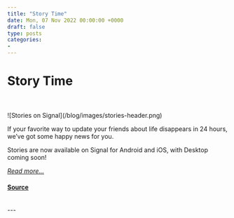 ```yaml
---
title: "Story Time"
date: Mon, 07 Nov 2022 00:00:00 +0000
draft: false
type: posts
categories: 
- 
---
```

# Story Time

<br/>

<br/>
![Stories on Signal](/blog/images/stories-header.png)

If your favorite way to update your friends about life disappears in 24 hours, we’ve got some happy news for you.

Stories are now available on Signal for Android and iOS, with Desktop coming soon!

[_Read more..._](https://signal.org/blog/introducing-stories/)

#### [Source](https://signal.org/blog/introducing-stories/)

<br/>
---
